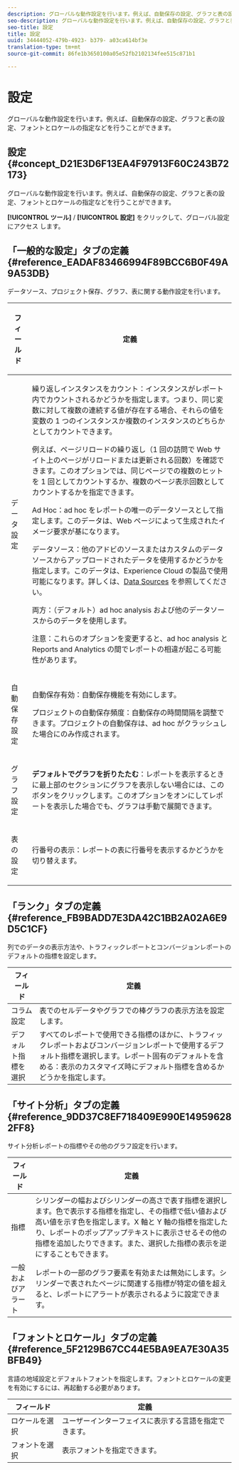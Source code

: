 ```yaml
---
description: グローバルな動作設定を行います。例えば、自動保存の設定、グラフと表の設定、フォントとロケールの指定などを行うことができます。
seo-description: グローバルな動作設定を行います。例えば、自動保存の設定、グラフと表の設定、フォントとロケールの指定などを行うことができます。
seo-title: 設定
title: 設定
uuid: 34444052-479b-4923- b379- a03ca614bf3e
translation-type: tm+mt
source-git-commit: 86fe1b3650100a05e52fb2102134fee515c871b1

---
```



# 設定

グローバルな動作設定を行います。例えば、自動保存の設定、グラフと表の設定、フォントとロケールの指定などを行うことができます。

## 設定 {#concept_D21E3D6F13EA4F97913F60C243B72173}

グローバルな動作設定を行います。例えば、自動保存の設定、グラフと表の設定、フォントとロケールの指定などを行うことができます。

**[!UICONTROL ツール]** / **[!UICONTROL 設定]** をクリックして、グローバル設定にアクセス します。

## 「一般的な設定」タブの定義{#reference_EADAF83466994F89BCC6B0F49A9A53DB}

データソース、プロジェクト保存、グラフ、表に関する動作設定を行います。

<!-- 

r_dsc_general_settings.xml

 -->

<table id="table_C18A0F1C9E214EB585A29801BA2400F8"> 
 <thead> 
  <tr> 
   <th colname="col1" class="entry"> <p>フィールド </p> </th> 
   <th colname="col2" class="entry"> <p>定義 </p> </th> 
  </tr> 
 </thead>
 <tbody> 
  <tr> 
   <td colname="col1"> <p> データ設定 </p> </td> 
   <td colname="col2"> <p> <span class="uicontrol">繰り返しインスタンスをカウント</span>：インスタンスがレポート内でカウントされるかどうかを指定します。つまり、同じ変数に対して複数の連続する値が存在する場合、それらの値を変数の 1 つのインスタンスか複数のインスタンスのどちらかとしてカウントできます。 </p> <p>例えば、ページリロードの繰り返し（1 回の訪問で Web サイト上のページがリロードまたは更新される回数）を確認できます。このオプションでは、同じページでの複数のヒットを 1 回としてカウントするか、複数のページ表示回数としてカウントするかを指定できます。 </p> <p> <span class="uicontrol"><span class="keyword">Ad Hoc</span></span>：<span class="keyword">ad hoc</span> をレポートの唯一のデータソースとして指定します。このデータは、Web ページによって生成されたイメージ要求が基になります。 </p> <p> <span class="uicontrol"><span class="keyword">データソース</span></span>：他のアドビのソースまたはカスタムのデータソースからアップロードされたデータを使用するかどうかを指定します。このデータは、<span class="keyword">Experience Cloud</span> の製品で使用可能になります。詳しくは、<a href="https://marketing.adobe.com/resources/help/en_US/sc/datasources/index.html" scope="external" format="html">Data Sources</a> を参照してください。 </p> <p> <span class="uicontrol">両方</span>：（デフォルト）<span class="keyword">ad hoc analysis</span> および他のデータソースからのデータを使用します。 </p> <p>注意：これらのオプションを変更すると、<span class="keyword">ad hoc analysis</span> と <span class="keyword">Reports and Analytics</span> の間でレポートの相違が起こる可能性があります。 </p> </td> 
  </tr> 
  <tr> 
   <td colname="col1"> <p> 自動保存設定 </p> </td> 
   <td colname="col2"> <p> <span class="uicontrol">自動保存有効</span>：自動保存機能を有効にします。 </p> <p> <span class="uicontrol">プロジェクトの自動保存頻度</span>：自動保存の時間間隔を調整できます。プロジェクトの自動保存は、ad hoc がクラッシュした場合にのみ作成されます。 </p> </td> 
  </tr> 
  <tr> 
   <td colname="col1"> <p> グラフ設定 </p> </td> 
   <td colname="col2"> <p><b>デフォルトでグラフを折りたたむ</b>：レポートを表示するときに最上部のセクションにグラフを表示しない場合には、このボタンをクリックします。このオプションをオンにしてレポートを表示した場合でも、グラフは手動で展開できます。 </p> </td> 
  </tr> 
  <tr> 
   <td colname="col1"> <p> 表の設定 </p> </td> 
   <td colname="col2"> <p> <span class="uicontrol">行番号の表示</span>：レポートの表に行番号を表示するかどうかを切り替えます。 </p> </td> 
  </tr> 
 </tbody> 
</table>

## 「ランク」タブの定義{#reference_FB9BADD7E3DA42C1BB2A02A6E9D5C1CF}

列でのデータの表示方法や、トラフィックレポートとコンバージョンレポートのデフォルトの指標を設定します。

<!-- 

r_dsc_ranked_tab.xml

 -->

| フィールド | 定義 |
|--- |--- |
| コラム設定 | 表でのセルデータやグラフでの棒グラフの表示方法を設定します。 |
| デフォルト指標を選択 | すべてのレポートで使用できる指標のほかに、トラフィックレポートおよびコンバージョンレポートで使用するデフォルト指標を選択します。レポート固有のデフォルトを含める：表示のカスタマイズ時にデフォルト指標を含めるかどうかを指定します。 |

## 「サイト分析」タブの定義{#reference_9DD37C8EF718409E990E149596282FF8}

サイト分析レポートの指標やその他のグラフ設定を行います。

<!-- 

r_dsc_site_analysis_tab.xml

 -->

| フィールド | 定義 |
|--- |--- |
| 指標 | シリンダーの幅およびシリンダーの高さで表す指標を選択します。色で表示する指標を指定し、その指標で低い値および高い値を示す色を指定します。X 軸と Y 軸の指標を指定したり、レポートのポップアップテキストに表示させるその他の指標を追加したりできます。また、選択した指標の表示を逆にすることもできます。 |
| 一般およびアラート | レポートの一部のグラフ要素を有効または無効にします。シリンダーで表されたページに関連する指標が特定の値を超えると、レポートにアラートが表示されるように設定できます。 |

## 「フォントとロケール」タブの定義{#reference_5F2129B67CC44E5BA9EA7E30A35BFB49}

言語の地域設定とデフォルトフォントを指定します。フォントとロケールの変更を有効にするには、再起動する必要があります。

<!-- 

r_dsc_font_locale.xml

 -->

| フィールド | 定義 |
|--- |--- |
| ロケールを選択 | ユーザーインターフェイスに表示する言語を指定できます。 |
| フォントを選択 | 表示フォントを指定できます。 |